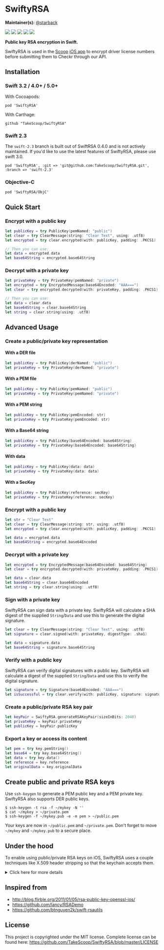 SwiftyRSA
=========

**Maintainer(s):** [@starback](https://github.com/starback)

[![](https://img.shields.io/cocoapods/v/SwiftyRSA.svg)](https://cocoapods.org/pods/SwiftyRSA)
![](https://img.shields.io/badge/carthage-compatible-brightgreen.svg)
![](https://img.shields.io/cocoapods/p/SwiftyRSA.svg)
![](https://img.shields.io/badge/language-swift_3.2/4.2-brightgreen.svg)
[![](https://circleci.com/gh/TakeScoop/SwiftyRSA.png?style=shield&circle-token=03e95e0cd05dab2e159cf65d6e62de1d1d84148e)](https://circleci.com/gh/TakeScoop/SwiftyRSA)

**Public key RSA encryption in Swift.**

SwiftyRSA is used in the [Scoop](https://www.takescoop.com/) [iOS app](https://itunes.apple.com/us/app/scoop-easy-custom-carpooling/id997978145?mt=8) to encrypt driver license numbers before submitting them to Checkr through our API.

Installation
------------

### Swift 3.2 / 4.0+ / 5.0+

With Cocoapods:

```
pod 'SwiftyRSA'
```

With Carthage:

```
github "TakeScoop/SwiftyRSA"
```

### Swift 2.3

The `swift-2.3` branch is built out of SwiftRSA 0.4.0 and is not actively maintained. If you'd like to use the latest features of SwiftyRSA, please use swift 3.0.

```
pod 'SwiftyRSA', :git => 'git@github.com:TakeScoop/SwiftyRSA.git', :branch => 'swift-2.3'
```

### Objective-C

```
pod 'SwiftyRSA/ObjC'
```


Quick Start
-----------

### Encrypt with a public key

```swift
let publicKey = try PublicKey(pemNamed: "public")
let clear = try ClearMessage(string: "Clear Text", using: .utf8)
let encrypted = try clear.encrypted(with: publicKey, padding: .PKCS1)

// Then you can use:
let data = encrypted.data
let base64String = encrypted.base64String
```

### Decrypt with a private key

```swift
let privateKey = try PrivateKey(pemNamed: "private")
let encrypted = try EncryptedMessage(base64Encoded: "AAA===")
let clear = try encrypted.decrypted(with: privateKey, padding: .PKCS1)

// Then you can use:
let data = clear.data
let base64String = clear.base64String
let string = clear.string(using: .utf8)
```


Advanced Usage
--------------

### Create a public/private key representation

#### With a DER file

```swift
let publicKey = try PublicKey(derNamed: "public")
let privateKey = try PrivateKey(derNamed: "private")
```

#### With a PEM file

```swift
let publicKey = try PublicKey(pemNamed: "public")
let privateKey = try PrivateKey(pemNamed: "private")
```

#### With a PEM string

```swift
let publicKey = try PublicKey(pemEncoded: str)
let privateKey = try PrivateKey(pemEncoded: str)
```

#### With a Base64 string

```swift
let publicKey = try PublicKey(base64Encoded: base64String)
let privateKey = try PrivateKey(base64Encoded: base64String)
```

#### With data

```swift
let publicKey = try PublicKey(data: data)
let privateKey = try PrivateKey(data: data)
```

#### With a SecKey

```swift
let publicKey = try PublicKey(reference: secKey)
let privateKey = try PrivateKey(reference: secKey)
```

### Encrypt with a public key

```swift
let str = "Clear Text"
let clear = try ClearMessage(string: str, using: .utf8)
let encrypted = try clear.encrypted(with: publicKey, padding: .PKCS1)

let data = encrypted.data
let base64String = encrypted.base64Encoded
```

### Decrypt with a private key

```swift
let encrypted = try EncryptedMessage(base64Encoded: base64String)
let clear = try encrypted.decrypted(with: privateKey, padding: .PKCS1)

let data = clear.data
let base64String = clear.base64Encoded
let string = try clear.string(using: .utf8)
```

### Sign with a private key

SwiftyRSA can sign data with a private key. SwiftyRSA will calculate a SHA digest of the supplied `String`/`Data` and use this to generate the digital signature.

```swift
let clear = try ClearMessage(string: "Clear Text", using: .utf8)
let signature = clear.signed(with: privateKey, digestType: .sha1)

let data = signature.data
let base64String = signature.base64String
```

### Verify with a public key

SwiftyRSA can verify digital signatures with a public key. SwiftyRSA will calculate a digest of the supplied `String`/`Data` and use this to verify the digital signature.

```swift
let signature = try Signature(base64Encoded: "AAA===")
let isSuccessful = try clear.verify(with: publicKey, signature: signature, digestType: .sha1)
```

### Create a public/private RSA key pair

```swift
let keyPair = SwiftyRSA.generateRSAKeyPair(sizeInBits: 2048)
let privateKey = keyPair.privateKey
let publicKey = keyPair.publicKey
```

### Export a key or access its content

```swift
let pem = try key.pemString()
let base64 = try key.base64String()
let data = try key.data()
let reference = key.reference
let originalData = key.originalData
```

Create public and private RSA keys
----------------------------------

Use `ssh-keygen` to generate a PEM public key and a PEM private key. SwiftyRSA also supports DER public keys.

```
$ ssh-keygen -t rsa -f ~/mykey -N ''
$ cat ~/mykey > ~/private.pem
$ ssh-keygen -f ~/mykey.pub -e -m pem > ~/public.pem
```

Your keys are now in `~/public.pem` and `~/private.pem`. Don't forget to move `~/mykey` and `~/mykey.pub` to a secure place.

Under the hood
--------------

To enable using public/private RSA keys on iOS, SwiftyRSA uses a couple techniques like X.509 header stripping so that the keychain accepts them.

<details>
	<summary>Click here for more details</summary>

When encrypting using a public key:

 - If the key is in PEM format, get rid of its meta data and convert it to Data
 - Strip the public key X.509 header, otherwise the keychain won't accept it
 - Add the public key to the keychain, with a random tag
 - Get a reference on the key using the key tag
 - Use `SecKeyEncrypt` to encrypt a `ClearMessage` using the key reference and the message data.
 - Store the resulting encrypted data to an `EncryptedMessage`
 - When the key gets deallocated, delete the public key from the keychain using its tag

When decrypting using a private key:

 - Get rid of PEM meta data and convert to Data
 - Add the private key to the app keychain, with a random tag
 - Get a reference on the key using the key tag
 - Use `SecKeyDecrypt` to decrypt an `EncryptedMessage` using the key reference and the encrypted message data
 - Store the resulting decrypted data to a `ClearMessage`
 - Delete private key from keychain using tag
</details>

Inspired from
-------------

 - <http://blog.flirble.org/2011/01/05/rsa-public-key-openssl-ios/>
 - <https://github.com/lancy/RSADemo>
 - <https://github.com/btnguyen2k/swift-rsautils>

License
-------

This project is copyrighted under the MIT license. Complete license can be found here: <https://github.com/TakeScoop/SwiftyRSA/blob/master/LICENSE>
